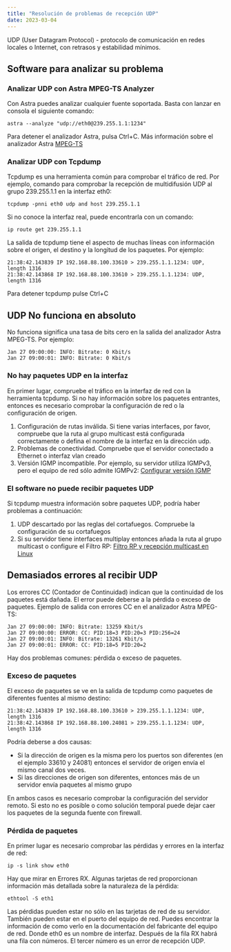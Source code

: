 ```yaml
---
title: "Resolución de problemas de recepción UDP"
date: 2023-03-04
---
```


UDP (User Datagram Protocol) - protocolo de comunicación en redes locales o Internet, con retrasos y estabilidad mínimos.

## Software para analizar su problema[](https://help.cesbo.com/misc/troubleshooting/receiving/udp#software-to-analyze-your-issue)

### Analizar UDP con Astra MPEG-TS Analyzer

Con Astra puedes analizar cualquier fuente soportada. Basta con lanzar en consola el siguiente comando:

```
astra --analyze "udp://eth0@239.255.1.1:1234"
```

Para detener el analizador Astra, pulsa Ctrl+C. Más información sobre el analizador Astra [MPEG-TS](https://help.cesbo.com/misc/tools-and-utilities/tv-and-media/astra-mpeg-ts-analyzer)

### Analizar UDP con Tcpdump

Tcpdump es una herramienta común para comprobar el tráfico de red. Por ejemplo, comando para comprobar la recepción de multidifusión UDP al grupo 239.255.1.1 en la interfaz eth0:

```
tcpdump -pnni eth0 udp and host 239.255.1.1
```

Si no conoce la interfaz real, puede encontrarla con un comando:

```
ip route get 239.255.1.1
```

La salida de tcpdump tiene el aspecto de muchas líneas con información sobre el origen, el destino y la longitud de los paquetes. Por ejemplo:

```
21:38:42.143839 IP 192.168.88.100.33610 > 239.255.1.1.1234: UDP, length 1316
21:38:42.143868 IP 192.168.88.100.33610 > 239.255.1.1.1234: UDP, length 1316
```

Para detener tcpdump pulse Ctrl+C

## UDP No funciona en absoluto[](https://help.cesbo.com/misc/troubleshooting/receiving/udp#udp-not-working-at-all)

No funciona significa una tasa de bits cero en la salida del analizador Astra MPEG-TS. Por ejemplo:

```
Jan 27 09:00:00: INFO: Bitrate: 0 Kbit/s
Jan 27 09:00:01: INFO: Bitrate: 0 Kbit/s
```

### No hay paquetes UDP en la interfaz

En primer lugar, compruebe el tráfico en la interfaz de red con la herramienta tcpdump. Si no hay información sobre los paquetes entrantes, entonces es necesario comprobar la configuración de red o la configuración de origen.

1. Configuración de rutas inválida. Si tiene varias interfaces, por favor, compruebe que la ruta al grupo multicast está configurada correctamente o defina el nombre de la interfaz en la dirección udp.
2. Problemas de conectividad. Compruebe que el servidor conectado a Ethernet o interfaz vlan creado
3. Versión IGMP incompatible. Por ejemplo, su servidor utiliza IGMPv3, pero el equipo de red sólo admite IGMPv2: [Configurar versión IGMP](https://help.cesbo.com/misc/tools-and-utilities/network/configure-igmp-version)

### El software no puede recibir paquetes UDP

Si tcpdump muestra información sobre paquetes UDP, podría haber problemas a continuación:

1. UDP descartado por las reglas del cortafuegos. Compruebe la configuración de su cortafuegos
2. Si su servidor tiene interfaces multiplay entonces añada la ruta al grupo multicast o configure el Filtro RP: [Filtro RP y recepción multicast en Linux](https://help.cesbo.com/misc/tools-and-utilities/network/rp-filter)

## Demasiados errores al recibir UDP[](https://help.cesbo.com/misc/troubleshooting/receiving/udp#too-many-errors-on-receiving-udp)

Los errores CC (Contador de Continuidad) indican que la continuidad de los paquetes está dañada. El error puede deberse a la pérdida o exceso de paquetes. Ejemplo de salida con errores CC en el analizador Astra MPEG-TS:

```
Jan 27 09:00:00: INFO: Bitrate: 13259 Kbit/s
Jan 27 09:00:00: ERROR: CC: PID:18=3 PID:20=3 PID:256=24
Jan 27 09:00:01: INFO: Bitrate: 13261 Kbit/s
Jan 27 09:00:01: ERROR: CC: PID:18=5 PID:20=2
```

Hay dos problemas comunes: pérdida o exceso de paquetes.

### Exceso de paquetes

El exceso de paquetes se ve en la salida de tcpdump como paquetes de diferentes fuentes al mismo destino:

```
21:38:42.143839 IP 192.168.88.100.33610 > 239.255.1.1.1234: UDP, length 1316
21:38:42.143868 IP 192.168.88.100.24081 > 239.255.1.1.1234: UDP, length 1316
```

Podría deberse a dos causas:

- Si la dirección de origen es la misma pero los puertos son diferentes (en el ejemplo 33610 y 24081) entonces el servidor de origen envía el mismo canal dos veces.
- Si las direcciones de origen son diferentes, entonces más de un servidor envía paquetes al mismo grupo

En ambos casos es necesario comprobar la configuración del servidor remoto. Si esto no es posible o como solución temporal puede dejar caer los paquetes de la segunda fuente con firewall.

### Pérdida de paquetes

En primer lugar es necesario comprobar las pérdidas y errores en la interfaz de red:

```
ip -s link show eth0
```

Hay que mirar en Errores RX. Algunas tarjetas de red proporcionan información más detallada sobre la naturaleza de la pérdida:

```
ethtool -S eth1
```

Las pérdidas pueden estar no sólo en las tarjetas de red de su servidor. También pueden estar en el puerto del equipo de red. Puedes encontrar la información de como verlo en la documentación del fabricante del equipo de red. Donde eth0 es un nombre de interfaz. Después de la fila RX habrá una fila con números. El tercer número es un error de recepción UDP.
